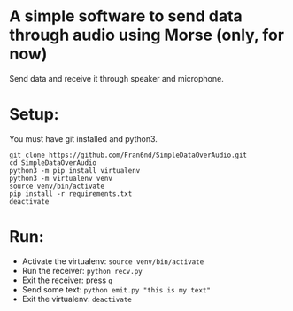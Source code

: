 # A simple software to send data through audio using Morse (only, for now)
Send data and receive it through speaker and microphone.

# Setup:

You must have git installed and python3.

```
git clone https://github.com/Fran6nd/SimpleDataOverAudio.git
cd SimpleDataOverAudio
python3 -m pip install virtualenv
python3 -m virtualenv venv
source venv/bin/activate
pip install -r requirements.txt
deactivate
```
# Run:

* Activate the virtualenv: `source venv/bin/activate`
* Run the receiver: `python recv.py`
* Exit the receiver: press `q`
* Send some text: `python emit.py "this is my text"`
* Exit the virtualenv: `deactivate`